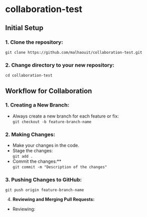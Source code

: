# collaboration-test

## Initial Setup

### 1. **Clone the repository:**  
`git clone https://github.com/malhaouit/collaboration-test.git`  

### 2. **Change directory to your new repository:**   
`cd collaboration-test`  

## Workflow for Collaboration

### 1. **Creating a New Branch:**  

- Always create a new branch for each feature or fix:  
`git checkout -b feature-branch-name`  

### 2. **Making Changes:**  
- Make your changes in the code.  
- Stage the changes:  
`git add .`  
- Commit the changes:**  
`git commit -m "Description of the changes"`  

### 3. **Pushing Changes to GitHub:**  
`git push origin feature-branch-name`  

4. **Reviewing and Merging Pull Requests:**  
- Reviewing: 

